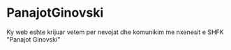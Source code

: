 # PanajotGinovski
Ky web eshte krijuar vetem per nevojat dhe komunikim me nxenesit e SHFK "Panajot Ginovski"
